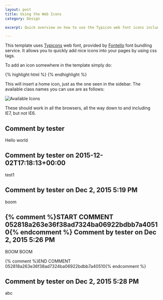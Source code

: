 ```yaml
---
layout: post
title: Using the Web Icons
category: Design

excerpt: Quick overview on how to use the Typicon web font icons included with this template. 

---
```


This template uses [Typicons][ty] web font, provided by [Fontello][fo] font bundling service. It allows you to quickly
add nice icons into your pages by using css tags. 

To add an icon somewhere in the template simply do:

{% highlight html %}
<i class="icon-home"></i>
{% endhighlight %}

This will insert a home icon, just as the one seen in the sidebar. The available class names you can use are as follows:

![Available Icons][icons]

These should work in all the browsers, all the way down to and including IE7, but not IE6.



[ty]: http://typicons.com/
[fo]: http://fontello.com/

[icons]: /resources/img/icons.png "Available Icons"

Comment by tester
--------
Hello world

Comment by tester on 2015-12-02T17:18:13+00:00
--------
test1

Comment by tester on Dec 2, 2015 5:19 PM
--------
boom

{% comment %}START COMMENT 052818a263e36f38ad7324ba06922bdbb7a40510{% endcomment %}
Comment by tester on Dec 2, 2015 5:26 PM
--------
BOOM BOOM

{% comment %}END COMMENT 052818a263e36f38ad7324ba06922bdbb7a40510{% endcomment %}

<!--- START COMMENT ef4f301c25b12da041e37213376227538bec92c2 -->
Comment by tester on Dec 2, 2015 5:28 PM
--------
abc

<!--- END COMMENT ef4f301c25b12da041e37213376227538bec92c2 -->







